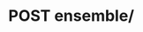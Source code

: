#  POST ensemble/

<api-endpoint openapi-path="../../api/backend_flashpomo-openapi.yaml" method="POST" endpoint="/ensemble/"/>